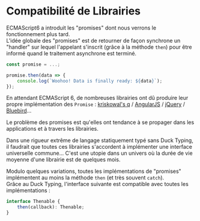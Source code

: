 # Compatibilité de Librairies

ECMAScript6 a introduit les "promises" dont nous verrons le fonctionnement plus tard.  
L'idée globale des "promises" est de retourner de façon synchrone un "handler" sur lequel l'appelant s'inscrit \(grâce à la méthode `then`\) pour être informé quand le traitement asynchrone est terminé.

```typescript
const promise = ...;

promise.then(data => {
    console.log(`Woohoo! Data is finally ready: ${data}`);
});
```

En attendant ECMAScript 6, de nombreuses librairies ont dû produire leur propre implémentation des `Promise` : [kriskowal's q](https://github.com/kriskowal/q) / [AngularJS](https://docs.angularjs.org/api/ng/service/$q) / [jQuery](https://api.jquery.com/jquery.deferred/) / [Bluebird](http://bluebirdjs.com/docs/getting-started.html)...

Le problème des promises est qu'elles ont tendance à se propager dans les applications et à travers les librairies.

Dans une rigueur extrême de langage statiquement typé sans Duck Typing, il faudrait que toutes ces librairies s'accordent à implémenter une interface universelle commune... C'est une utopie dans un univers où la durée de vie moyenne d'une librairie est de quelques mois.

Modulo quelques variations, toutes les implémentations de "promises" implémentent au moins la méthode `then` \(et très souvent `catch`\).  
Grâce au Duck Typing, l'interface suivante est compatible avec toutes les implémentations :

```typescript
interface Thenable {
    then(callback): Thenable;
}
```



